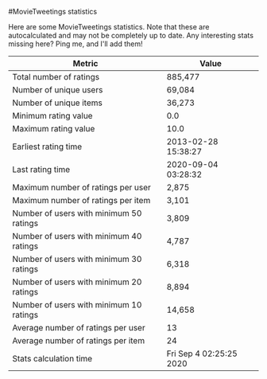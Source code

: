 #MovieTweetings statistics

Here are some MovieTweetings statistics. Note that these are autocalculated and may not be completely up to date. Any interesting stats missing here? Ping me, and I'll add them!

Metric | Value
--- | ---
Total number of ratings                 | 885,477
Number of unique users                  | 69,084
Number of unique items                  | 36,273
Minimum rating value                    | 0.0
Maximum rating value                    | 10.0
Earliest rating time                    | 2013-02-28 15:38:27
Last rating time                        | 2020-09-04 03:28:32
Maximum number of ratings per user      | 2,875
Maximum number of ratings per item      | 3,101
Number of users with minimum 50 ratings | 3,809
Number of users with minimum 40 ratings | 4,787
Number of users with minimum 30 ratings | 6,318
Number of users with minimum 20 ratings | 8,894
Number of users with minimum 10 ratings | 14,658
Average number of ratings per user      | 13
Average number of ratings per item      | 24
Stats calculation time                  | Fri Sep  4 02:25:25 2020

